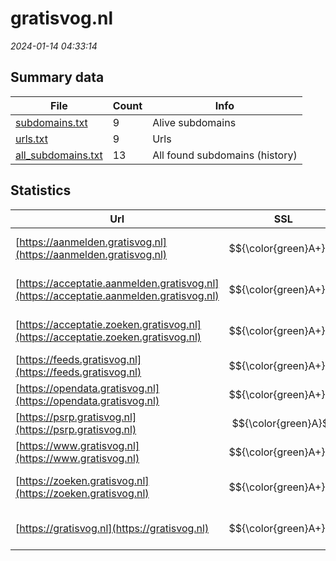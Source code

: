 # gratisvog.nl
*2024-01-14 04:33:14*
## Summary data
| File       | Count | Info |
|------------|-------|------|
|[subdomains.txt](/data/gratisvog.nl/subdomains.txt)|9|Alive subdomains|
|[urls.txt](/data/gratisvog.nl/urls.txt)|9|Urls|
|[all_subdomains.txt](/data/gratisvog.nl/all_subdomains.txt)|13|All found subdomains (history)|
## Statistics
| Url | SSL | Server | Cookie | HSTS | CSP | XFO | XXP | RP | Tech |Title |
|------------|-------|------|------|------|------|------|------|------|------|------|
|[https://aanmelden.gratisvog.nl](https://aanmelden.gratisvog.nl)| $${\color{green}A+}$$ |LiteSpeed|:warning: |:white_check_mark: |:white_check_mark: |:white_check_mark: |:white_check_mark: |HSTS HTTP/3 Lite...|Aanmelden | Rege...|
|[https://acceptatie.aanmelden.gratisvog.nl](https://acceptatie.aanmelden.gratisvog.nl)| $${\color{green}A+}$$ |LiteSpeed| |:white_check_mark: |:white_check_mark: |:white_check_mark: |:white_check_mark: |HSTS HTTP/3 Lite...|403 Forbidden|
|[https://acceptatie.zoeken.gratisvog.nl](https://acceptatie.zoeken.gratisvog.nl)| $${\color{green}A+}$$ |LiteSpeed| |:white_check_mark: |:white_check_mark: |:white_check_mark: |:white_check_mark: |HSTS HTTP/3 Lite...|403 Forbidden|
|[https://feeds.gratisvog.nl](https://feeds.gratisvog.nl)| $${\color{green}A+}$$ |nginx| |:white_check_mark: | |:white_check_mark: |:white_check_mark: |:white_check_mark: |HSTS Nginx||
|[https://opendata.gratisvog.nl](https://opendata.gratisvog.nl)| $${\color{green}A+}$$ |nginx| |:white_check_mark: | |:white_check_mark: |:white_check_mark: |:white_check_mark: |HSTS Nginx||
|[https://psrp.gratisvog.nl](https://psrp.gratisvog.nl)| $${\color{green}A}$$ ||:warning: | |:warning: |:white_check_mark: |:white_check_mark: |:white_check_mark: |HTTP/3||
|[https://www.gratisvog.nl](https://www.gratisvog.nl)| $${\color{green}A+}$$ |nginx| |:white_check_mark: |:warning: |:white_check_mark: |:white_check_mark: |:white_check_mark: |Bloomreach HSTS...|Regeling voor vr...|
|[https://zoeken.gratisvog.nl](https://zoeken.gratisvog.nl)| $${\color{green}A+}$$ |LiteSpeed|:warning: |:white_check_mark: |:white_check_mark: |:white_check_mark: |:white_check_mark: |HSTS HTTP/3 Lite...|Toegelaten organ...|
|[https://gratisvog.nl](https://gratisvog.nl)| $${\color{green}A+}$$ |nginx| |:white_check_mark: |:warning: |:white_check_mark: |:white_check_mark: |:white_check_mark: |HSTS Nginx|301 Moved Perman...|